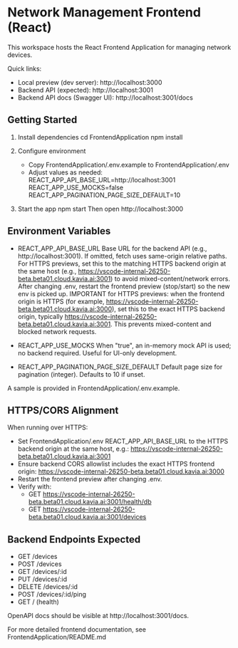 # Network Management Frontend (React)

This workspace hosts the React Frontend Application for managing network devices.

Quick links:
- Local preview (dev server): http://localhost:3000
- Backend API (expected): http://localhost:3001
- Backend API docs (Swagger UI): http://localhost:3001/docs

## Getting Started

1) Install dependencies
   cd FrontendApplication
   npm install

2) Configure environment
   - Copy FrontendApplication/.env.example to FrontendApplication/.env
   - Adjust values as needed:
     REACT_APP_API_BASE_URL=http://localhost:3001
     REACT_APP_USE_MOCKS=false
     REACT_APP_PAGINATION_PAGE_SIZE_DEFAULT=10

3) Start the app
   npm start
   Then open http://localhost:3000

## Environment Variables

- REACT_APP_API_BASE_URL
  Base URL for the backend API (e.g., http://localhost:3001). If omitted, fetch uses same-origin relative paths.
  For HTTPS previews, set this to the matching HTTPS backend origin at the same host (e.g.,
  https://vscode-internal-26250-beta.beta01.cloud.kavia.ai:3001) to avoid mixed-content/network errors.
  After changing .env, restart the frontend preview (stop/start) so the new env is picked up.
  IMPORTANT for HTTPS previews: when the frontend origin is HTTPS (for example,
  https://vscode-internal-26250-beta.beta01.cloud.kavia.ai:3000), set this to the exact HTTPS backend origin, typically
  https://vscode-internal-26250-beta.beta01.cloud.kavia.ai:3001. This prevents mixed-content and blocked network requests.

- REACT_APP_USE_MOCKS
  When "true", an in-memory mock API is used; no backend required. Useful for UI-only development.

- REACT_APP_PAGINATION_PAGE_SIZE_DEFAULT
  Default page size for pagination (integer). Defaults to 10 if unset.

A sample is provided in FrontendApplication/.env.example.

## HTTPS/CORS Alignment

When running over HTTPS:
- Set FrontendApplication/.env REACT_APP_API_BASE_URL to the HTTPS backend origin at the same host, e.g.:
  https://vscode-internal-26250-beta.beta01.cloud.kavia.ai:3001
- Ensure backend CORS allowlist includes the exact HTTPS frontend origin:
  https://vscode-internal-26250-beta.beta01.cloud.kavia.ai:3000
- Restart the frontend preview after changing .env.
- Verify with:
  - GET https://vscode-internal-26250-beta.beta01.cloud.kavia.ai:3001/health/db
  - GET https://vscode-internal-26250-beta.beta01.cloud.kavia.ai:3001/devices

## Backend Endpoints Expected

- GET /devices
- POST /devices
- GET /devices/:id
- PUT /devices/:id
- DELETE /devices/:id
- POST /devices/:id/ping
- GET / (health)

OpenAPI docs should be visible at http://localhost:3001/docs.

For more detailed frontend documentation, see FrontendApplication/README.md
